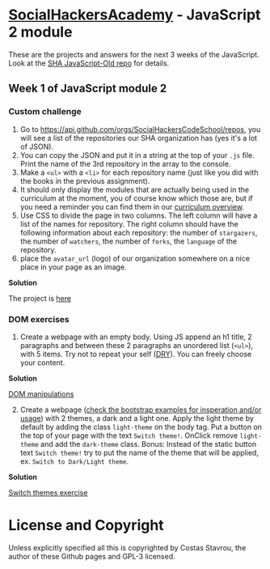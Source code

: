 ﻿# [SocialHackersAcademy](https://www.socialhackersacademy.org/) - JavaScript 2 module

These are the projects and answers for the next 3 weeks of the JavaScript.
Look at the [SHA JavaScript-Old repo](https://github.com/SocialHackersCodeSchool/JavaScript-Old/blob/master/Week4/MAKEME.md)
for details.

## Week 1 of JavaScript module 2

### Custom challenge

1. Go to https://api.github.com/orgs/SocialHackersCodeSchool/repos, you will see a list of the repositories our SHA organization has (yes it's a lot of JSON).
2. You can copy the JSON and put it in a string at the top of your `.js` file. Print the name of the 3rd repository in the array to the console.
3. Make a `<ul>` with a `<li>` for each repository name (just like you did with the books in the previous assignment).
4. It should only display the modules that are actually being used in the curriculum at the moment, you of course know which those are, but if you need a reminder you can find them in our [curriculum overview](https://github.com/SocialHackersCodeSchool/curriculum).
5. Use CSS to divide the page in two columns. The left column will have a list of the names for repository. The right column should have the following information about each repository: the number of `stargazers`, the number of `watchers`, the number of `forks`, the `language` of the repository.
6. place the `avatar_url` (logo) of our organization somewhere on a nice place in your page as an image.

**Solution**

The project is [here](https://costasstavrou.github.io/sha-javascript2/week1/step1/index.html)


### DOM exercises

1. Create a webpage with an empty body. Using JS append an h1 title, 2 paragraphs and between these 2 paragraphs an unordered list (`<ul>`), with 5 items. Try not to repeat your self ([DRY](https://en.wikipedia.org/wiki/Don%27t_repeat_yourself)). You can freely choose your content.

**Solution**

[DOM manipulations](https://costasstavrou.github.io/sha-javascript2/week1/step2/index.html)


2. Create a webpage ([check the bootstrap examples for insperation and/or usage](https://v4-alpha.getbootstrap.com/examples/)) with 2 themes, a dark and a light one. Apply the light theme by default by adding the class `light-theme` on the body tag. Put a button on the top of your page with the text `Switch theme!`. OnClick remove `light-theme` and add the `dark-theme` class. Bonus: Instead of the static button text `Switch theme!` try to put the name of the theme that will be applied, ex. `Switch to Dark/Light theme`.

**Solution**

[Switch themes exercise](https://costasstavrou.github.io/sha-javascript2/week1/step3/index.html)


# License and Copyright

Unless explicitly specified all this is copyrighted by Costas Stavrou, the
author of these Github pages and GPL-3 licensed.
